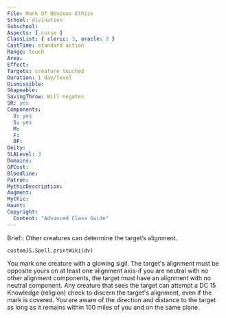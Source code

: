 ```yaml
---
File: Mark Of Obvious Ethics
School: divination
Subschool: 
Aspects: [ curse ]
ClassList: { cleric: 3, oracle: 3 }
CastTime: standard action
Range: touch
Area: 
Effect: 
Targets: creature touched
Duration: 1 day/level
Dismissible: 
Shapeable: 
SavingThrow: Will negates
SR: yes
Components:
  V: yes
  S: yes
  M: 
  F: 
  DF: 
Deity: 
SLALevel: 3
Domains: 
GPCost: 
Bloodline: 
Patron: 
MythicDescription: 
Augment: 
Mythic: 
Haunt: 
Copyright:
  Content: "Advanced Class Guide"
---
```

Brief:: Other creatures can determine the target’s alignment.

```dataviewjs
customJS.Spell.printWiki(dv)
```

You mark one creature with a glowing sigil. The target's alignment must be opposite yours on at least one alignment axis-if you are neutral with no other alignment components, the target must have an alignment with no neutral component. Any creature that sees the target can attempt a DC 15 Knowledge (religion) check to discern the target's alignment, even if the mark is covered. You are aware of the direction and distance to the target as long as it remains within 100 miles of you and on the same plane.
